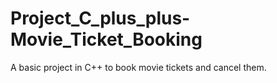 # Project_C_plus_plus-Movie_Ticket_Booking
A basic project in C++ to book movie tickets and cancel them.
